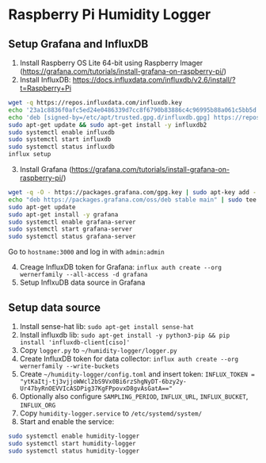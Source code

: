 # Raspberry Pi Humidity Logger

## Setup Grafana and InfluxDB

1. Install Raspberry OS Lite 64-bit using Raspberry Imager (https://grafana.com/tutorials/install-grafana-on-raspberry-pi/)
2. Install InfluxDB: https://docs.influxdata.com/influxdb/v2.6/install/?t=Raspberry+Pi

```bash
wget -q https://repos.influxdata.com/influxdb.key
echo '23a1c8836f0afc5ed24e0486339d7cc8f6790b83886c4c96995b88a061c5bb5d influxdb.key' | sha256sum -c && cat influxdb.key | gpg --dearmor | sudo tee /etc/apt/trusted.gpg.d/influxdb.gpg > /dev/null
echo 'deb [signed-by=/etc/apt/trusted.gpg.d/influxdb.gpg] https://repos.influxdata.com/debian stable main' | sudo tee /etc/apt/sources.list.d/influxdata.list
sudo apt-get update && sudo apt-get install -y influxdb2
sudo systemctl enable influxdb
sudo systemctl start influxdb
sudo systemctl status influxdb
influx setup
```

3. Install Grafana (https://grafana.com/tutorials/install-grafana-on-raspberry-pi/)

```bash
wget -q -O - https://packages.grafana.com/gpg.key | sudo apt-key add -
echo "deb https://packages.grafana.com/oss/deb stable main" | sudo tee -a /etc/apt/sources.list.d/grafana.list
sudo apt-get update
sudo apt-get install -y grafana
sudo systemctl enable grafana-server
sudo systemctl start grafana-server
sudo systemctl status grafana-server
```

Go to `hostname:3000` and log in with `admin:admin`

4. Creage InfluxDB token for Grafana: `influx auth create --org wernerfamily --all-access -d grafana`
5. Setup InflxuDB data source in Grafana

## Setup data source

1. Install sense-hat lib: `sudo apt-get install sense-hat`
2. Install influxdb lib: `sudo apt-get install -y python3-pip && pip install 'influxdb-client[ciso]'`
3. Copy `logger.py` to `~/humidity-logger/logger.py`
4. Create InfluxDB token for data collector: `influx auth create --org wernerfamily --write-buckets`
5. Create `~/humidity-logger/config.toml` and insert token: `INFLUX_TOKEN = "ytKaItj-tj3vjjoWWcl2bS9Vx0Bi6rzShgNyDT-6bzy2y-Ur47byRnOEVVIcASDPig37KgFPpovxD8gvAsGatA=="`
6. Optionally also configure `SAMPLING_PERIOD`, `INFLUX_URL`, `INFLUX_BUCKET`, `INFLUX_ORG`
7. Copy `humidity-logger.service` to `/etc/systemd/system/`
8.  Start and enable the service:
```bash
sudo systemctl enable humidity-logger
sudo systemctl start humidity-logger
sudo systemctl status humidity-logger
```
